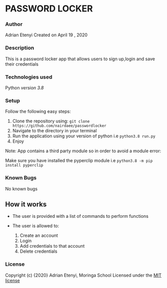 # PASSWORD LOCKER

### Author

Adrian Etenyi
Created on April 19 , 2020

### Description

This is a password locker app that allows users to sign up,login and save their credentials


### Technologies used

Python *version 3.8*


### Setup
Follow the following easy steps:
1. Clone the repository using: `git clone https://github.com/nairdaee/passwordlocker `
2. Navigate to the directory in your terminal
3.  Run the application using your version of python i.e `python3.8 run.py`
4. Enjoy

Note: App contains a third party module so in order to avoid a module error:

Make sure you have installed the pyperclip module i.e   `python3.8 -m pip install pyperclip`

### Known Bugs
No known bugs


## How it works
* The user is provided with a list of commands to perform functions
* The user is allowed to: 

     1. Create an account
     2. Login 
     3. Add credentials to that account
     4. Delete credentials

### License
Copyright (c) {2020} Adrian Etenyi, Moringa School
Licensed under the [MIT license](LICENSE)

